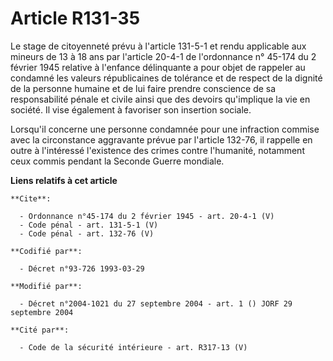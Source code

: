 # Article R131-35

Le stage de citoyenneté prévu à l'article 131-5-1 et rendu applicable aux mineurs de 13 à 18 ans par l'article 20-4-1 de
l'ordonnance n° 45-174 du 2 février 1945 relative à l'enfance délinquante a pour objet de rappeler au condamné les valeurs
républicaines de tolérance et de respect de la dignité de la personne humaine et de lui faire prendre conscience de sa
responsabilité pénale et civile ainsi que des devoirs qu'implique la vie en société. Il vise également à favoriser son
insertion sociale. 

Lorsqu'il concerne une personne condamnée pour une infraction commise avec la circonstance aggravante prévue par l'article
132-76, il rappelle en outre à l'intéressé l'existence des crimes contre l'humanité, notamment ceux commis pendant la Seconde
Guerre mondiale.

**Liens relatifs à cet article**

	**Cite**:

	  - Ordonnance n°45-174 du 2 février 1945 - art. 20-4-1 (V)
	  - Code pénal - art. 131-5-1 (V)
	  - Code pénal - art. 132-76 (V)

	**Codifié par**:

	  - Décret n°93-726 1993-03-29

	**Modifié par**:

	  - Décret n°2004-1021 du 27 septembre 2004 - art. 1 () JORF 29 septembre 2004

	**Cité par**:

	  - Code de la sécurité intérieure - art. R317-13 (V)
